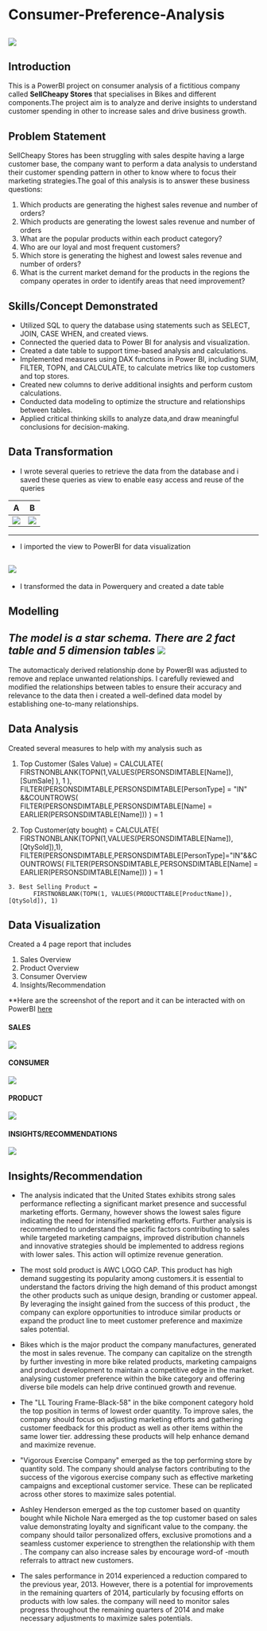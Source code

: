 
# Consumer-Preference-Analysis

![](SellCheapy_Bike&Retail.png)
---
## Introduction
This is a PowerBI project on consumer analysis of a fictitious company called **SellCheapy Stores** that specialises in Bikes and different components.The project aim is to analyze and derive insights to understand customer spending in other to increase sales and drive business growth.


## Problem Statement
SellCheapy Stores has been struggling with sales despite having a large customer base, the company want to perform a data analysis to understand their customer spending pattern in other to know where to focus their marketing strategies.The goal of this analysis is to answer these business questions:
1. Which products are generating the highest sales revenue and number of orders?
2. Which products are generating the lowest sales revenue and number of orders
3. What are the popular products within each product category? 
4. Who are our loyal and most frequent customers?
5. Which store is generating the highest and lowest sales revenue and number of orders?
6. What is the current market demand for the products in the regions the company operates in order to identify areas that need improvement?


## Skills/Concept Demonstrated
- Utilized SQL to query the database using statements such as SELECT, JOIN, CASE WHEN, and created views.
- Connected the queried data to Power BI for analysis and visualization.
- Created a date table to support time-based analysis and calculations.
- Implemented measures using DAX functions in Power BI, including SUM, FILTER, TOPN, and CALCULATE, to calculate metrics like top customers and top stores.
- Created new columns to derive additional insights and perform custom calculations.
- Conducted data modeling to optimize the structure and relationships between tables.
- Applied critical thinking skills to analyze data,and draw meaningful conclusions for decision-making.



## Data Transformation
- I wrote several queries to retrieve the data from the database and i saved these queries as view to enable easy access and reuse of the queries

A                            |B
:--------------------------:|:------------------------:
![](Products_Table.png)     |   ![](Persons_Table.png)
---

- I imported the view to PowerBI for data visualization

![](Connecting_to_data.png)
---

- I transformed the data in Powerquery and created a date table



## Modelling
*The model is a star schema.*
*There are 2 fact table and 5 dimension tables*
![](Data_Modelling.png)
---
The automacticaly derived relationship done by PowerBI was adjusted to remove and replace unwanted relationships. I carefully reviewed and modified the relationships between tables to ensure their accuracy and relevance to the data then i created a well-defined data model by establishing one-to-many relationships.



## Data Analysis
Created several measures to help with my analysis such as 


   1. Top Customer (Sales Value) = 
          CALCULATE(
              FIRSTNONBLANK(TOPN(1,VALUES(PERSONSDIMTABLE[Name]),[SumSale] ), 1 ),
                 FILTER(PERSONSDIMTABLE,PERSONSDIMTABLE[PersonType] = "IN" &&COUNTROWS(
                     FILTER(PERSONSDIMTABLE,PERSONSDIMTABLE[Name] = EARLIER(PERSONSDIMTABLE[Name])) ) = 1
            
 
   2. Top Customer(qty bought) = 
          CALCULATE( 
               FIRSTNONBLANK(TOPN(1,VALUES(PERSONSDIMTABLE[Name]), [QtySold]),1),
                  FILTER(PERSONSDIMTABLE,PERSONSDIMTABLE[PersonType]="IN"&&COUNTROWS(
                    FILTER(PERSONSDIMTABLE,PERSONSDIMTABLE[Name] = EARLIER(PERSONSDIMTABLE[Name])) ) = 1
            
 
    3. Best Selling Product = 
           FIRSTNONBLANK(TOPN(1, VALUES(PRODUCTTABLE[ProductName]), [QtySold]), 1)
 
 
 
 ## Data Visualization
 Created a 4 page report that includes 
 1. Sales Overview
 2. Product Overview
 3. Consumer Overview
 4. Insights/Recommendation

**Here are the screenshot of the report and it can be interacted with on PowerBI [here](https://app.powerbi.com/view?r=eyJrIjoiMDFjMWQ4OGYtMDI5YS00NjA3LWI0ZDMtMmU0OWJhZDFmOGFhIiwidCI6IjQ1YWMwYzZhLWQ0NzUtNDcxNS1hMmFhLTMwMDk2OGM1Y2U4MCIsImMiOjl9)

#### SALES 
![](Sales_Overview.png)


#### CONSUMER 
![](Consumer_Overview.png)


#### PRODUCT 
![](Products_Overview.png)


#### INSIGHTS/RECOMMENDATIONS
![](Insights_Recommendation.png)



## Insights/Recommendation

- The analysis indicated that the United States exhibits strong sales performance reflecting a significant market presence and successful marketing efforts. Germany, however shows the lowest sales figure indicating the need for intensified marketing efforts. Further analysis is recommended to understand the specific factors contributing to sales while targeted marketing campaigns, improved distribution channels and innovative strategies should be implemented to address regions with lower sales.  This action will optimize revenue generation.


- The most sold product is AWC LOGO CAP. This product has high demand suggesting its popularity among customers.it is essential to understand the factors driving the high demand of this product amongst  the other products such as unique design, branding or customer appeal. By leveraging the insight gained from the success of this product , the company can explore opportunities to introduce similar products or expand the product line to meet customer preference  and maximize sales potential.


- Bikes which is the major product the company manufactures, generated the most in sales revenue. The company can capitalize on the strength by further investing in more bike related products, marketing campaigns and product development to maintain a competitive edge in the market. analysing customer preference within the bike category and offering diverse bile models can help drive continued growth and revenue.


 - The "LL Touring Frame-Black-58" in the  bike component category hold the top position in terms of lowest order quantity. To improve sales, the company should focus on adjusting marketing efforts and gathering customer feedback for this product as well as other items within the same lower tier. addressing these products will help enhance demand and maximize revenue.


- "Vigorous Exercise Company" emerged as the top performing store by quantity sold. The company should analyse factors contributing to the success of the vigorous exercise company such as effective marketing campaigns and exceptional customer service. These can be replicated across other stores to maximize sales potential.


- Ashley Henderson emerged as the top customer based on quantity bought while Nichole Nara emerged as the top customer based on sales value demonstrating loyalty and significant value to the company. the company should tailor personalized offers, exclusive promotions and a seamless customer experience to strengthen the relationship with them . The company can also increase sales by encourage word-of -mouth referrals to attract new customers.


- The sales performance in 2014 experienced a reduction compared to the previous year, 2013. However, there is a potential for improvements in the remaining quarters of 2014, particularly by focusing efforts on products with low sales. the company will need to monitor sales progress throughout the remaining quarters of 2014 and make necessary adjustments to maximize sales potentials.
